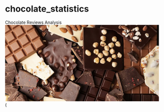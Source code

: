 # chocolate_statistics
Chocolate Reviews Analysis
<img src="image/candy chocolate phone wallpapers(rotated).jpg">(
